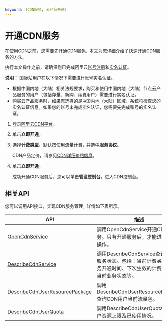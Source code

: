 ```yaml
---
keyword: [CDN服务, 云产品开通]
---
```


# 开通CDN服务

在使用CDN之前，您需要先开通CDN服务。本文为您详细介绍了快速开通CDN服务的方法。

执行本文操作之前，请确保您已完成阿里云[账号注册](https://account.aliyun.com/register/register.htm)和[实名认证](https://account.console.aliyun.com/#/auth/home)。

**说明：** 国际站用户在以下情况下需要进行账号实名认证。

-   根据中国内地（大陆）相关法规要求，购买和使用中国内地（大陆）节点云产品服务的用户（包括存量、新购、续费用户）需要进行实名认证。
-   购买云产品服务时，如果您选择的是中国内地（大陆）区域，系统将检查您的实名认证信息。如果您的账号未完成实名认证，您需要先完成账号的实名认证。

1.  登录[阿里云CDN平台](https://www.aliyun.com/product/cdn)。

2.  单击**立即开通**。

3.  选择**计费类型**，默认按使用流量计费，并选中**服务协议**。

    CDN产品定价，请参见[CDN详细价格信息](https://www.aliyun.com/price/product?spm=a2c4g.11186623.2.10.1b444ee22Dxy8y#/cdn/detail)。

4.  单击**立即开通**。

    成功开通CDN服务后，您可以单击**管理控制台**，进入CDN控制台。


## 相关API

您可以调用API接口，实现CDN服务管理，详情如下表所示。

|API|描述|
|---|--|
|[OpenCdnService](/cn.zh-CN/新版API参考/服务类接口/开通CDN服务.md)|调用OpenCdnService开通CDN服务。只有开通服务后，才能进行域名操作。|
|[DescribeCdnService](/cn.zh-CN/新版API参考/服务类接口/获取CDN服务状态.md)|调用DescribeCdnService查询CDN服务状态。包括：当前计费类型、服务开通时间、下次生效的计费类型、当前业务状态等。|
|[DescribeCdnUserResourcePackage](/cn.zh-CN/新版API参考/服务类接口/获取CDN用户流量包信息.md)|调用DescribeCdnUserResourcePackage查询CDN用户当前流量包。|
|[DescribeCdnUserQuota](/cn.zh-CN/新版API参考/服务类接口/获取用户资源使用信息.md)|调用DescribeCdnUserQuota查询用户资源上限及已使用情况。|

